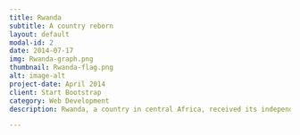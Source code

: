 ```yaml
---
title: Rwanda
subtitle: A country reborn
layout: default
modal-id: 2
date: 2014-07-17
img: Rwanda-graph.png
thumbnail: Rwanda-flag.png
alt: image-alt
project-date: April 2014
client: Start Bootstrap
category: Web Development
description: Rwanda, a country in central Africa, received its independence from Belgium in 1962. Since then, its history was troubled with internal conflicts between its different ethnic groups, mainly between the Hutu and the Tutsi. These tensions resulted in a civil war between 1990 and 1993 that took the lives of 60'000 people. A year later, in 1994, Rwandan leaders, mainly Hutu, commited one of the biggest human atrocities in the last decade of the 20th century; the Rwandan genocide. The UNO estimates that the lives of 800'000 Rwandans were taken by the ravages, majoritarily from the Tutsi. It took until after 2003 for Rwanda to adopt a constitution, representing its people's will and reach political stability. Since then, Rwanda attained considerable levels of economical development (more than 6% yearly growth), which granted it the reputation of being *Africa's Singapore*. This due to certain major political reforms: facilitating the creation of new businesses and women. In fact, the genocide's victims were predominantly men, creating a huge gap between the country's male and female population. In consequence, women gained a much more important role in the Rwandan society: they have better access to education and can take leadership positions and contribute better to the economy. This corroborates with our finding on the relationship between women access to education and economical development.

---
```

